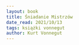 ```yaml
---
layout: book
title: Śniadanie Mistrzów
date_read: 2021/10/13
tags: książki vonnegut
author: Kurt Vonnegut
---
```

